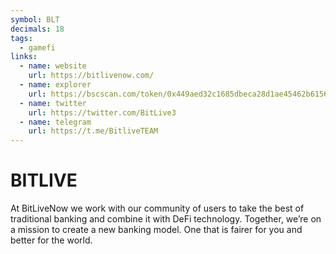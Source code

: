 ```yaml
---
symbol: BLT
decimals: 18
tags:
  - gamefi
links:
  - name: website
    url: https://bitlivenow.com/
  - name: explorer
    url: https://bscscan.com/token/0x449aed32c1685dbeca28d1ae45462b6156a6096d
  - name: twitter
    url: https://twitter.com/BitLive3
  - name: telegram
    url: https://t.me/BitliveTEAM
---
```


# BITLIVE

At BitLiveNow we work with our community of users to take the best of traditional banking and combine it with DeFi technology. Together, we’re on a mission to create a new banking model. One that is fairer for you and better for the world.
